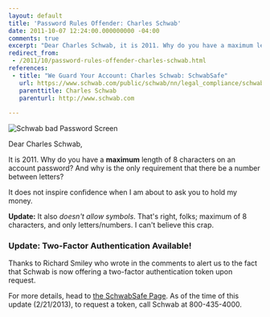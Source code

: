 ```yaml
---
layout: default
title: 'Password Rules Offender: Charles Schwab'
date: 2011-10-07 12:24:00.000000000 -04:00
comments: true
excerpt: "Dear Charles Schwab, it is 2011. Why do you have a maximum length of 8 characters on an account password?"
redirect_from: 
 - /2011/10/password-rules-offender-charles-schwab.html
references: 
 - title: "We Guard Your Account: Charles Schwab: SchwabSafe"
   url: https://www.schwab.com/public/schwab/nn/legal_compliance/schwabsafe
   parenttitle: Charles Schwab
   parenturl: http://www.schwab.com
 
---
```

![Schwab bad Password Screen]({{site.post-images}}/schwab_badpw.png)

Dear Charles Schwab,

It is 2011. Why do you have a **maximum** length of 8 characters on an account password? And why is the only requirement that there be a number between letters?

It does not inspire confidence when I am about to ask you to hold my money.

**Update:** It also *doesn't allow symbols*. That's right, folks; maximum of 8 characters, and only letters/numbers. I can't believe this crap.

### Update: Two-Factor Authentication Available!
Thanks to Richard Smiley who wrote in the comments to alert us to the fact that Schwab is now offering a two-factor authentication token upon request.

For more details, head to [the SchwabSafe Page]. As of the time of this update (2/21/2013), to request a token, call Schwab at 800-435-4000.

[the SchwabSafe Page]: https://www.schwab.com/public/schwab/nn/legal_compliance/schwabsafe
